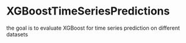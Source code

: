 # XGBoostTimeSeriesPredictions
the goal is to evaluate XGBoost for time series prediction on different datasets
